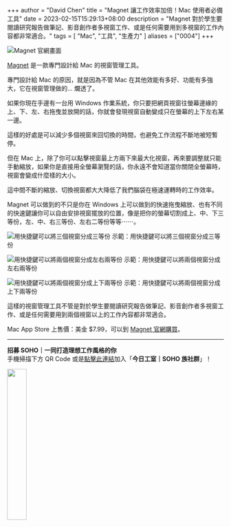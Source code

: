 +++
author = "David Chen"
title = "Magnet 讓工作效率加倍！Mac 使用者必備工具"
date = 2023-02-15T15:29:13+08:00
description = "Magnet 對於學生要閱讀研究報告做筆記、影音創作者多視窗工作、或是任何需要用到多視窗的工作內容都非常適合。"
tags = [
    "Mac",
    "工具",
    "生產力"
]
aliases = ["0004"]
+++

![Magnet 官網畫面](cover.png)

[Magnet](https://magnet.crowdcafe.com/) 是一款專門設計給 Mac 的視窗管理工具。

專門設計給 Mac 的原因，就是因為不管 Mac 在其他效能有多好、功能有多強大，它在視窗管理做的... 爛透了。

如果你現在手邊有一台用 Windows 作業系統，你只要把網頁視窗往螢幕邊緣的上、下、左、右拖曳並放開的話，你就會發現視窗自動變成只在螢幕的上下左右某一邊。

這樣的好處是可以減少多個視窗來回切換的時間，也避免工作流程不斷地被短暫停。

但在 Mac 上，除了你可以點擊視窗最上方兩下來最大化視窗，再來要調整就只能手動縮放，如果你是直接用全螢幕瀏覽的話，你永遠不會知道當你關閉全螢幕時，視窗會變成什麼樣的大小。

這中間不斷的縮放、切換視窗都大大降低了我們腦袋在極速運轉時的工作效率。

Magnet 可以做到的不只是你在 Windows 上可以做到的快速拖曳縮放、也有不同的快速鍵讓你可以自由安排視窗擺放的位置，像是把你的螢幕切割成上、中、下三等份，左、中、右三等份、左右二等份等等⋯⋯。

![用快捷鍵可以將三個視窗分成三等份](1.png)
示範：用快捷鍵可以將三個視窗分成三等份


![用快捷鍵可以將兩個視窗分成左右兩等份](2.png)
示範：用快捷鍵可以將兩個視窗分成左右兩等份


![用快捷鍵可以將兩個視窗分成上下兩等份](3.png)
示範：用快捷鍵可以將兩個視窗分成上下兩等份

這樣的視窗管理工具不管是對於學生要閱讀研究報告做筆記、影音創作者多視窗工作、或是任何需要用到兩個視窗以上的工作內容都非常適合。

Mac App Store 上售價：美金 $7.99，可以到 [Magnet 官網購買](https://magnet.crowdcafe.com/)。

---

**招募 SOHO｜一同打造理想工作風格的你**\
手機掃描下方 QR Code 或是[點擊此連結](https://line.me/ti/g2/p81-vzP_GOANlifYsaK9fzFkCfunayNiXmCiWQ?utm_source=invitation&utm_medium=link_copy&utm_campaign=default)加入「**今日工室｜SOHO 族社群**」！

<img src="line.png" width="30%" >